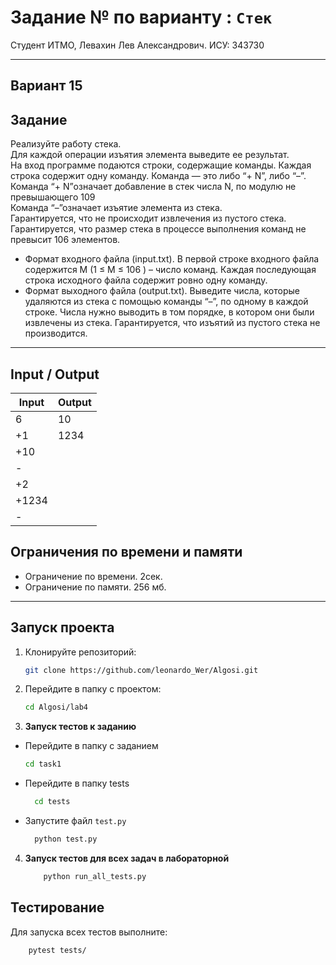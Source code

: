 # Задание № по варианту  : `Стек`

Студент ИТМО, Левахин Лев Александрович.
ИСУ: 343730

<hr>

## Вариант 15

## Задание
Реализуйте работу стека.  
Для каждой операции изъятия элемента выведите ее
результат.  
На вход программе подаются строки, содержащие команды. 
Каждая строка содержит одну команду. Команда — это либо “+ N”, либо “–”.   
Команда “+
N”означает добавление в стек числа N, по модулю не превышающего 109  
Команда “–”означает изъятие элемента из стека.  
Гарантируется, что не происходит
извлечения из пустого стека. Гарантируется, что размер стека в процессе выполнения команд не превысит 106
элементов.
- Формат входного файла (input.txt). В первой строке входного файла содержится M (1 ≤ M ≤ 106
) – число команд. Каждая последующая строка
исходного файла содержит ровно одну команду.
- Формат выходного файла (output.txt). Выведите числа, которые удаляются из стека с помощью команды “–”, по одному в каждой строке. Числа
нужно выводить в том порядке, в котором они были извлечены из стека.
Гарантируется, что изъятий из пустого стека не производится.

<hr>

## Input / Output 

| Input | Output |
|-------|--------|
| 6     | 10     |
| +1    | 1234   |
| +10   |        |
| -     |        |
| +2    |        |
| +1234 |        |
| -     |        |

## Ограничения по времени и памяти

- Ограничение по времени. 2сек.
- Ограничение по памяти. 256 мб.

<hr>

## Запуск проекта
1. Клонируйте репозиторий:
   ```bash
   git clone https://github.com/leonardo_Wer/Algosi.git
   ```
2. Перейдите в папку с проектом:
   ```bash
   cd Algosi/lab4
   ```
3. **Запуск тестов к заданию**
 - Перейдите в папку с заданием
    ```bash
   cd task1
  - Перейдите в папку tests
    ```bash
      cd tests
  - Запустите файл `test.py`
    ```bash
      python test.py

4. **Запуск тестов для всех задач в лабораторной**
    ```bash
        python run_all_tests.py

## Тестирование
Для запуска всех тестов выполните:
```bash
    pytest tests/
```
